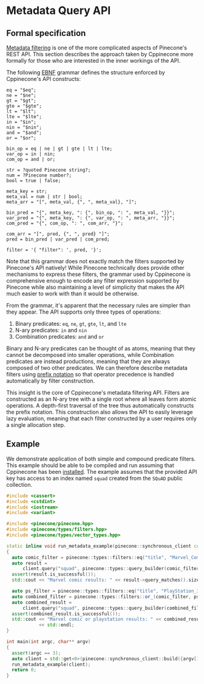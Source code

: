 # Metadata Query API

## Formal specification

[Metadata filtering](https://www.pinecone.io/docs/metadata-filtering) is one of the more complicated aspects of
Pinecone's REST API. This section describes the approach taken by Cppinecone more formally for those who are interested
in the inner workings of the API.

The following [EBNF](https://en.wikipedia.org/wiki/Extended_Backus%E2%80%93Naur_form) grammar defines the structure
enforced by Cppinecone's API constructs:

```ebnf
eq = "$eq";
ne = "$ne";
gt = "$gt";
gte = "$gte";
lt = "$lt";
lte = "$lte";
in = "$in";
nin = "$nin";
and = "$and";
or = "$or";

bin_op = eq | ne | gt | gte | lt | lte;
var_op = in | nin;
com_op = and | or;

str = ?quoted Pinecone string?;
num = ?Pinecone number?;
bool = true | false;

meta_key = str;
meta_val = num | str | bool;
meta_arr = "[", meta_val, {", ", meta_val}, "]";

bin_pred = "{", meta_key, ": {", bin_op, ": ", meta_val, "}}";
var_pred = "{", meta_key, ": {", var_op, ": ", meta_arr, "}}";
com_pred = "{", com_op, ": ", com_arr, "}";

com_arr = "[", pred, {", ", pred} "]";
pred = bin_pred | var_pred | com_pred;

filter = '{ "filter": ', pred, '}';
```

Note that this grammar does not exactly match the filters supported by Pinecone's API natively! While Pinecone
technically does provide other mechanisms to express these filters, the grammar used by Cppinecone is comprehensive
enough to encode any filter expression supported by Pinecone while also maintaining a level of simplicity that makes the
API much easier to work with than it would be otherwise.

From the grammar, it's apparent that the necessary rules are simpler than they appear. The API supports only three types of
operations:

1. Binary predicates: `eq`, `ne`, `gt`, `gte`, `lt`, and `lte`
2. N-ary predicates: `in` and `nin`
3. Combination predicates: `and` and `or`

Binary and N-ary predicates can be thought of as atoms, meaning that they cannot be decomposed into smaller operations,
while Combination predicates are instead productions, meaning that they are always composed of two other predicates. We can
therefore describe metadata filters using [prefix notation](https://en.wikipedia.org/wiki/Polish_notation) so that
operator precedence is handled automatically by filter construction.

This insight is the core of Cppinecone's metadata filtering API. Filters are constructed as an N-ary tree with a single
root where all leaves form atomic operations. A depth-first traversal of the tree thus automatically constructs the
prefix notation. This construction also allows the API to easily leverage lazy evaluation, meaning that each filter
constructed by a user requires only a single allocation step.

## Example

We demonstrate application of both simple and compound predicate filters. This example should be able to be compiled and
run assuming that Cppinecone has been [installed](./installation.md). The example assumes that the provided API key has
access to an index named `squad` created from the `SQuAD` public collection.

```c++
#include <cassert>
#include <cstdint>
#include <iostream>
#include <variant>

#include <pinecone/pinecone.hpp>
#include <pinecone/types/filters.hpp>
#include <pinecone/types/vector_types.hpp>

static inline void run_metadata_example(pinecone::synchronous_client const& client) noexcept
{
  auto comic_filter = pinecone::types::filters::eq("title", "Marvel_Comics");
  auto result =
      client.query("squad", pinecone::types::query_builder(comic_filter, 1000, "9833").build());
  assert(result.is_successful());
  std::cout << "Marvel comic results: " << result->query_matches().size() << std::endl;

  auto ps_filter = pinecone::types::filters::eq("title", "PlayStation_3");
  auto combined_filter = pinecone::types::filters::or_(comic_filter, ps_filter);
  auto combined_result =
      client.query("squad", pinecone::types::query_builder(combined_filter, 1000, "9833").build());
  assert(combined_result.is_successful());
  std::cout << "Marvel comic or playstation results: " << combined_result->query_matches().size()
            << std::endl;
}

int main(int argc, char** argv)
{
  assert(argc == 3);
  auto client = std::get<0>(pinecone::synchronous_client::build({argv[1], argv[2]}));
  run_metadata_example(client);
  return 0;
}
```